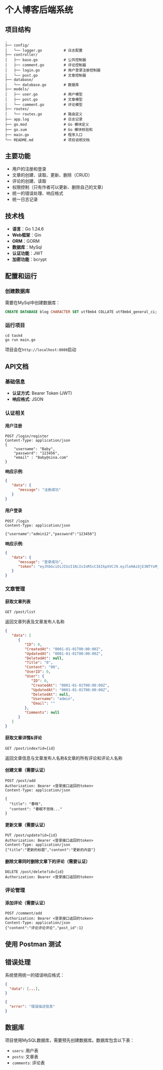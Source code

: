 # 个人博客后端系统
## 项目结构

```
.
├── config/
│   └── logger.go          # 日志配置
├── controller/
│   ├── base.go            # 公共控制器
│   ├── comment.go         # 评论控制器
│   ├── login.go           # 用户登录注册控制器
│   └── post.go            # 文章控制器
├── database/
│   └── database.go        # 数据库
├── models/
│   ├── user.go            # 用户模型
│   ├── post.go            # 文章模型
│   └── comment.go         # 评论模型
├── routes/
│   └── routes.go          # 路由定义
├── app.log                # 日志记录
├── go.mod                 # Go 模块定义
├── go.sum                 # Go 模块校验和
├── main.go                # 程序入口
└── README.md              # 项目说明文档
```
## 主要功能

- 用户的注册和登录
- 文章的创建、读取、更新、删除（CRUD）
- 评论的创建、读取
- 权限控制（只有作者可以更新、删除自己的文章）
- 统一的错误处理、响应格式
- 统一日志记录

## 技术栈
- **语言**：Go 1.24.6
- **Web框架**：Gin
- **ORM**：GORM
- **数据库**：MySql
- **认证功能**：JWT
- **加密功能**：bcrypt

## 配置和运行

### 创建数据库
需要在MySql中创建数据库：
```sql
CREATE DATABASE blog CHARACTER SET utf8mb4 COLLATE utf8mb4_general_ci;
```


### 运行项目
```sybase
cd task4
go run main.go
```
项目会在`http://localhost:8080`启动

## API文档

### 基础信息

- **认证方式**: Bearer Token (JWT)
- **响应格式**: JSON

### 认证相关

#### 用户注册

```http
POST /login/register
Content-Type: application/json
{
    "username": "Baby",
    "password": "123456",
    "email" : "Baby@sina.com"
}
```
**响应示例**:
```json
{
   "data": {
      "message": "注册成功"
   }
}
```

#### 用户登录

```http
POST /login
Content-Type: application/json

{"username":"admin12","password":"123456"}
```

**响应示例**:
```json
{
   "data": {
      "message": "登录成功",
      "token": "eyJhbGciOiJIUzI1NiIsInR5cCI6IkpXVCJ9.eyJleHAiOjE3NTYxMjUwMzEsImlkIjo4LCJ1c2VybmFtZSI6ImFkbWluMTIifQ.HU0DXRUhNpNTvNHrYZREoSzhNGFeLMjKqgjFJcbUSgk"
   }
}
```

### 文章管理

#### 获取文章列表

```http
GET /post/list
```
返回文章列表及文章发布人名称
```json
{
   "data": [
      {
         "ID": 0,
         "CreatedAt": "0001-01-01T00:00:00Z",
         "UpdatedAt": "0001-01-01T00:00:00Z",
         "DeletedAt": null,
         "Title": "0",
         "Content": "00",
         "UserID": 0,
         "User": {
            "ID": 0,
            "CreatedAt": "0001-01-01T00:00:00Z",
            "UpdatedAt": "0001-01-01T00:00:00Z",
            "DeletedAt": null,
            "Username": "admin",
            "Email": ""
         },
         "Comments": null
      }
   ]
}
```
#### 获取文章详情&评论

```http
GET /post/index?id={id}
```
返回文章信息与文章发布人名称&文章的所有评论和评论人名称
#### 创建文章（需要认证）

```http
POST /post/add
Authorization: Bearer <登录接口返回的token>
Content-Type: application/json

{
  "title": "春晓",
  "content": "春眠不觉晓..."
}
```

#### 更新文章（需要认证）

```http
PUT /post/update?id={id}
Authorization: Bearer <登录接口返回的token>
Content-Type: application/json
{"title":"更新的标题","content":"更新的内容"}
```


#### 删除文章同时删除文章下的评论（需要认证）

```http
DELETE /post/delete?id={id}
Authorization: Bearer <登录接口返回的token>
```


### 评论管理



#### 添加评论（需要认证）

```http
POST /comment/add
Authorization: Bearer <登录接口返回的token>
Content-Type: application/json
{"content":"评论评论评论","post_id":1}
```
## 使用 Postman 测试

## 错误处理

系统使用统一的错误响应格式：

```json
{
  "data": [...],
}
```
```json
{
  "error": "错误描述信息"
}
```
## 数据库

项目使用MySQL数据库，需要预先创建数据库。数据库包含以下表：

- `users`: 用户表
- `posts`: 文章表
- `comments`: 评论表


